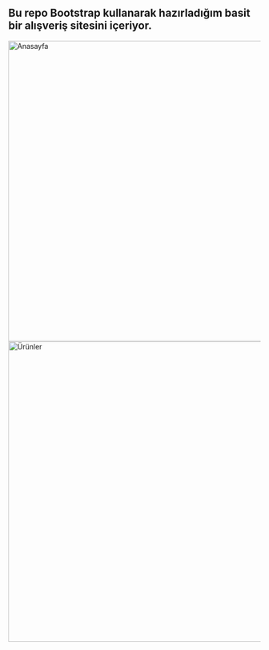 ## Bu repo Bootstrap kullanarak hazırladığım basit bir alışveriş sitesini içeriyor.

<img src="[img_girl.jpg](https://github.com/burcaktezcan/Simple-shopping-site-with-Bootstrap/blob/main/Shopping%20Site/index%20image.JPG?raw=true)" alt="Anasayfa" width="600" height="600">
<img src="[img_girl.jpg](https://github.com/burcaktezcan/Simple-shopping-site-with-Bootstrap/blob/main/Shopping%20Site/products%20image.JPG?raw=true)" alt="Ürünler" width="600" height="600">
